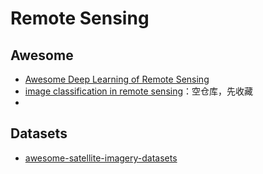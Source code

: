 # Remote Sensing

## Awesome
- [Awesome Deep Learning of Remote Sensing](https://github.com/whut2962575697/Awesome-Deep-Learning-of-Remote-Sensing)
- [image classification in remote sensing](https://github.com/Kingdroper/awesome-remote-sensing-image-classification)：空仓库，先收藏
- []()


## Datasets

- [awesome-satellite-imagery-datasets](https://github.com/chrieke/awesome-satellite-imagery-datasets)
